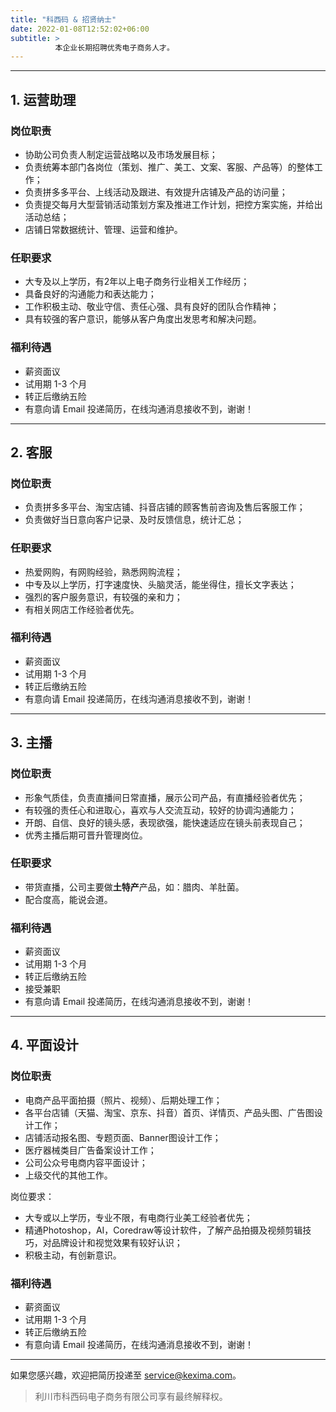 ```yaml
---
title: "科西码 & 招贤纳士"
date: 2022-01-08T12:52:02+06:00
subtitle: >
          本企业长期招聘优秀电子商务人才。
---
```


---

## 1. 运营助理

### 岗位职责

- 协助公司负责人制定运营战略以及市场发展目标；
- 负责统筹本部门各岗位（策划、推广、美工、文案、客服、产品等）的整体工作；
- 负责拼多多平台、上线活动及跟进、有效提升店铺及产品的访问量；
- 负责提交每月大型营销活动策划方案及推进工作计划，把控方案实施，并给出活动总结；
- 店铺日常数据统计、管理、运营和维护。

### 任职要求

- 大专及以上学历，有2年以上电子商务行业相关工作经历；
- 具备良好的沟通能力和表达能力；
- 工作积极主动、敬业守信、责任心强、具有良好的团队合作精神；
- 具有较强的客户意识，能够从客户角度出发思考和解决问题。

### 福利待遇

- 薪资面议
- 试用期 1-3 个月
- 转正后缴纳五险
- 有意向请 Email 投递简历，在线沟通消息接收不到，谢谢！

---

## 2. 客服

### 岗位职责

- 负责拼多多平台、淘宝店铺、抖音店铺的顾客售前咨询及售后客服工作；
- 负责做好当日意向客户记录、及时反馈信息，统计汇总；

### 任职要求

- 热爱网购，有网购经验，熟悉网购流程；
- 中专及以上学历，打字速度快、头脑灵活，能坐得住，擅长文字表达；
- 强烈的客户服务意识，有较强的亲和力；
- 有相关网店工作经验者优先。

### 福利待遇

- 薪资面议
- 试用期 1-3 个月
- 转正后缴纳五险
- 有意向请 Email 投递简历，在线沟通消息接收不到，谢谢！

---

## 3. 主播

### 岗位职责

- 形象气质佳，负责直播间日常直播，展示公司产品，有直播经验者优先；
- 有较强的责任心和进取心，喜欢与人交流互动，较好的协调沟通能力；
- 开朗、自信、良好的镜头感，表现欲强，能快速适应在镜头前表现自己；
- 优秀主播后期可晋升管理岗位。

### 任职要求

- 带货直播，公司主要做**土特产**产品，如：腊肉、羊肚菌。
- 配合度高，能说会道。

### 福利待遇

- 薪资面议
- 试用期 1-3 个月
- 转正后缴纳五险
- 接受兼职
- 有意向请 Email 投递简历，在线沟通消息接收不到，谢谢！

---

## 4. 平面设计

### 岗位职责

- 电商产品平面拍摄（照片、视频）、后期处理工作；
- 各平台店铺（天猫、淘宝、京东、抖音）首页、详情页、产品头图、广告图设计工作；
- 店铺活动报名图、专题页面、Banner图设计工作；
- 医疗器械类目广告备案设计工作；
- 公司公众号电商内容平面设计；
- 上级交代的其他工作。

岗位要求：

- 大专或以上学历，专业不限，有电商行业美工经验者优先；
- 精通Photoshop，AI，Coredraw等设计软件，了解产品拍摄及视频剪辑技巧，对品牌设计和视觉效果有较好认识；
- 积极主动，有创新意识。

### 福利待遇

- 薪资面议
- 试用期 1-3 个月
- 转正后缴纳五险
- 有意向请 Email 投递简历，在线沟通消息接收不到，谢谢！

---

如果您感兴趣，欢迎把简历投递至 <service@kexima.com>。

> 利川市科西码电子商务有限公司享有最终解释权。
